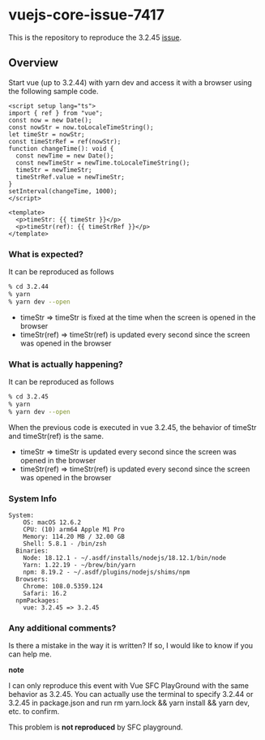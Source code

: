 # vuejs-core-issue-7417

This is the repository to reproduce the 3.2.45 [issue](https://github.com/vuejs/core/issues/7417).

## Overview

Start vue (up to 3.2.44) with yarn dev and access it with a browser using the following sample code.

```vue
<script setup lang="ts">
import { ref } from "vue";
const now = new Date();
const nowStr = now.toLocaleTimeString();
let timeStr = nowStr;
const timeStrRef = ref(nowStr);
function changeTime(): void {
  const newTime = new Date();
  const newTimeStr = newTime.toLocaleTimeString();
  timeStr = newTimeStr;
  timeStrRef.value = newTimeStr;
}
setInterval(changeTime, 1000);
</script>

<template>
  <p>timeStr: {{ timeStr }}</p>
  <p>timeStr(ref): {{ timeStrRef }}</p>
</template>
```

### What is expected?

It can be reproduced as follows

```bash
% cd 3.2.44
% yarn
% yarn dev --open
```

* timeStr => timeStr is fixed at the time when the screen is opened in the browser
* timeStr(ref) => timeStr(ref) is updated every second since the screen was opened in the browser


### What is actually happening?

It can be reproduced as follows

```bash
% cd 3.2.45
% yarn
% yarn dev --open
```

When the previous code is executed in vue 3.2.45, the behavior of timeStr and timeStr(ref) is the same.
* timeStr => timeStr is updated every second since the screen was opened in the browser
* timeStr(ref) => timeStr(ref) is updated every second since the screen was opened in the browser

### System Info

```shell
System:
    OS: macOS 12.6.2
    CPU: (10) arm64 Apple M1 Pro
    Memory: 114.20 MB / 32.00 GB
    Shell: 5.8.1 - /bin/zsh
  Binaries:
    Node: 18.12.1 - ~/.asdf/installs/nodejs/18.12.1/bin/node
    Yarn: 1.22.19 - ~/brew/bin/yarn
    npm: 8.19.2 - ~/.asdf/plugins/nodejs/shims/npm
  Browsers:
    Chrome: 108.0.5359.124
    Safari: 16.2
  npmPackages:
    vue: 3.2.45 => 3.2.45
```


### Any additional comments?

Is there a mistake in the way it is written? If so, I would like to know if you can help me.

**note**

I can only reproduce this event with Vue SFC PlayGround with the same behavior as 3.2.45. You can actually use the terminal to specify 3.2.44 or 3.2.45 in package.json and run rm yarn.lock && yarn install && yarn dev, etc. to confirm.

This problem is **not reproduced** by SFC playground.
